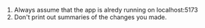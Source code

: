 1. Always assume that the app is alredy running on localhost:5173
2. Don't print out summaries of the changes you made.